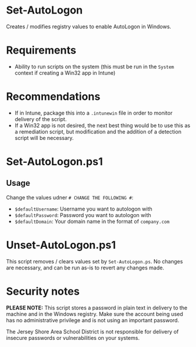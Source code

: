 # Set-AutoLogon
Creates / modifies registry values to enable AutoLogon in Windows.

# Requirements
 - Ability to run scripts on the system (this must be run in the `System` context if creating a Win32 app in Intune)

# Recommendations
 - If in Intune, package this into a `.intunewin` file in order to monitor delivery of the script.
 - If a Win32 app is not desired, the next best thing would be to use this as a remediation script, but modification and the addition of a detection script will be necessary.

# Set-AutoLogon.ps1
## Usage
Change the values udner `# CHANGE THE FOLLOWING #`:
 - `$defaultUsername`: Username you want to autologon with
 - `$defaultPassword`: Password you want to autologon with
 - `$defaultDomain`: Your domain name in the format of `company.com`

# Unset-AutoLogon.ps1
This script removes / clears values set by `Set-AutoLogon.ps`. No changes are necessary, and can be run as-is to revert any changes made.


# Security notes
**PLEASE NOTE:** This script stores a password in plain text in delivery to the machine and in the Windows registry. Make sure the account being used has no administrative privilege and is not using an important password.

The Jersey Shore Area School District is not responsible for delivery of insecure passwords or vulnerabilities on your systems.
